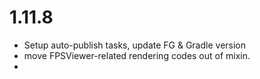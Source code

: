# 1.11.8
- Setup auto-publish tasks, update FG & Gradle version
- move FPSViewer-related rendering codes out of mixin.
- 